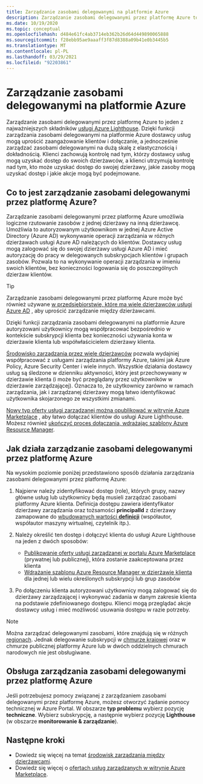 ```yaml
---
title: Zarządzanie zasobami delegowanymi na platformie Azure
description: Zarządzanie zasobami delegowanymi przez platformę Azure to kluczowa część usługi Azure Lighthouse, która umożliwia dostawcom usług Zarządzanie delegowanymi zasobami na dużą skalę z elastycznością i dokładnością.
ms.date: 10/19/2020
ms.topic: conceptual
ms.openlocfilehash: d484e61fc4ab3714eb362b26d64d449890065888
ms.sourcegitcommit: f28ebb95ae9aaaff3f87d8388a09b41e0b3445b5
ms.translationtype: MT
ms.contentlocale: pl-PL
ms.lasthandoff: 03/29/2021
ms.locfileid: "92203861"
---
```

# <a name="azure-delegated-resource-management"></a>Zarządzanie zasobami delegowanymi na platformie Azure

Zarządzanie zasobami delegowanymi przez platformę Azure to jeden z najważniejszych składników [usługi Azure Lighthouse](../overview.md). Dzięki funkcji zarządzania zasobami delegowanymi na platformie Azure dostawcy usług mogą uprościć zaangażowanie klientów i dołączanie, a jednocześnie zarządzać zasobami delegowanymi na dużą skalę z elastycznością i dokładnością. Klienci zachowują kontrolę nad tym, którzy dostawcy usług mogą uzyskać dostęp do swoich dzierżawców, a klienci utrzymują kontrolę nad tym, kto może uzyskać dostęp do swojej dzierżawy, jakie zasoby mogą uzyskać dostęp i jakie akcje mogą być podejmowane.

## <a name="what-is-azure-delegated-resource-management"></a>Co to jest zarządzanie zasobami delegowanymi przez platformę Azure?

Zarządzanie zasobami delegowanymi przez platformę Azure umożliwia logiczne rzutowanie zasobów z jednej dzierżawy na inną dzierżawcę. Umożliwia to autoryzowanym użytkownikom w jednej Azure Active Directory (Azure AD) wykonywanie operacji zarządzania w różnych dzierżawach usługi Azure AD należących do klientów. Dostawcy usług mogą zalogować się do swojej dzierżawy usługi Azure AD i mieć autoryzację do pracy w delegowanych subskrypcjach klientów i grupach zasobów. Pozwala to na wykonywanie operacji zarządzania w imieniu swoich klientów, bez konieczności logowania się do poszczególnych dzierżaw klientów.

> [!TIP]
> Zarządzanie zasobami delegowanymi przez platformę Azure może być również używane [w przedsiębiorstwie, które ma wiele dzierżawców usługi Azure AD](enterprise.md) , aby uprościć zarządzanie między dzierżawcami.

Dzięki funkcji zarządzania zasobami delegowanymi na platformie Azure autoryzowani użytkownicy mogą współpracować bezpośrednio w kontekście subskrypcji klienta bez konieczności używania konta w dzierżawie klienta lub współwłaścicielem dzierżawy klienta.

[Środowisko zarządzania przez wiele dzierżawców](cross-tenant-management-experience.md) pozwala wydajniej współpracować z usługami zarządzania platformy Azure, takimi jak Azure Policy, Azure Security Center i wiele innych. Wszystkie działania dostawcy usług są śledzone w dzienniku aktywności, który jest przechowywany w dzierżawie klienta (i może być przeglądany przez użytkowników w dzierżawie zarządzającej). Oznacza to, że użytkownicy zarówno w ramach zarządzania, jak i zarządzanej dzierżawy mogą łatwo identyfikować użytkownika skojarzonego ze wszystkimi zmianami.

[Nowy typ oferty usługi zarządzanej można opublikować w witrynie Azure Marketplace](../how-to/publish-managed-services-offers.md) , aby łatwo dołączać klientów do usługi Azure Lighthouse. Możesz również [ukończyć proces dołączania, wdrażając szablony Azure Resource Manager](../how-to/onboard-customer.md).

## <a name="how-azure-delegated-resource-management-works"></a>Jak działa zarządzanie zasobami delegowanymi przez platformę Azure

Na wysokim poziomie poniżej przedstawiono sposób działania zarządzania zasobami delegowanymi przez platformę Azure:

1. Najpierw należy zidentyfikować dostęp (role), których grupy, nazwy główne usług lub użytkownicy będą musieli zarządzać zasobami platformy Azure klienta. Definicja dostępu zawiera identyfikator dzierżawy zarządzania oraz tożsamości **principalId** z dzierżawy zamapowane do [wbudowanych wartości **definicji**](../../role-based-access-control/built-in-roles.md) (współautor, współautor maszyny wirtualnej, czytelnik itp.).
2. Należy określić ten dostęp i dołączyć klienta do usługi Azure Lighthouse na jeden z dwóch sposobów:
   - [Publikowanie oferty usługi zarządzanej w portalu Azure Marketplace](../how-to/publish-managed-services-offers.md) (prywatnej lub publicznej), która zostanie zaakceptowana przez klienta
   - [Wdrażanie szablonu Azure Resource Manager w dzierżawie klienta](../how-to/onboard-customer.md) dla jednej lub wielu określonych subskrypcji lub grup zasobów

3. Po dołączeniu klienta autoryzowani użytkownicy mogą zalogować się do dzierżawy zarządzającej i wykonywać zadania w danym zakresie klienta na podstawie zdefiniowanego dostępu. Klienci mogą przeglądać akcje dostawcy usług i mieć możliwość usuwania dostępu w razie potrzeby.

> [!NOTE]
> Można zarządzać delegowanymi zasobami, które znajdują się w różnych [regionach](../../availability-zones/az-overview.md#regions). Jednak delegowanie subskrypcji w [chmurze krajowej](../../active-directory/develop/authentication-national-cloud.md) oraz w chmurze publicznej platformy Azure lub w dwóch oddzielnych chmurach narodowych nie jest obsługiwane.

## <a name="support-for-azure-delegated-resource-management"></a>Obsługa zarządzania zasobami delegowanymi przez platformę Azure

Jeśli potrzebujesz pomocy związanej z zarządzaniem zasobami delegowanymi przez platformę Azure, możesz otworzyć żądanie pomocy technicznej w Azure Portal. W obszarze **typ problemu** wybierz pozycję **techniczne**. Wybierz subskrypcję, a następnie wybierz pozycję **Lighthouse** (w obszarze **monitorowanie & zarządzanie**).

## <a name="next-steps"></a>Następne kroki

- Dowiedz się więcej na temat [środowisk zarządzania między dzierżawcami](cross-tenant-management-experience.md).
- Dowiedz się więcej o [ofertach usług zarządzanych w witrynie Azure Marketplace](managed-services-offers.md).
